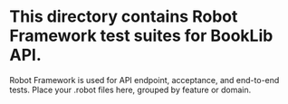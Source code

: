 # This directory contains Robot Framework test suites for BookLib API.

Robot Framework is used for API endpoint, acceptance, and end-to-end tests. Place your .robot files here, grouped by feature or domain.

